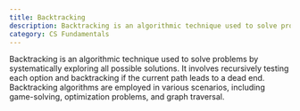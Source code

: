 ```yaml
---
title: Backtracking
description: Backtracking is an algorithmic technique used to solve problems by systematically exploring all possible solutions.
category: CS Fundamentals
---
```


Backtracking is an algorithmic technique used to solve problems by systematically exploring all possible solutions. It involves recursively testing each option and backtracking if the current path leads to a dead end. Backtracking algorithms are employed in various scenarios, including game-solving, optimization problems, and graph traversal.

